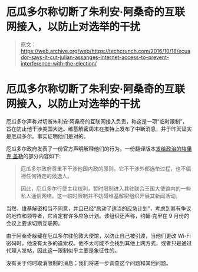 # 厄瓜多尔称切断了朱利安·阿桑奇的互联网接入，以防止对选举的干扰

> 原文：<https://web.archive.org/web/https://techcrunch.com/2016/10/18/ecuador-says-it-cut-julian-assanges-internet-access-to-prevent-interference-with-the-election/>

# 厄瓜多尔称切断了朱利安·阿桑奇的互联网接入，以防止对选举的干扰

厄瓜多尔声称对切断朱利安·阿桑奇的互联网接入负责，称这是一项“临时限制”，旨在防止他干涉美国大选。维基解密周末在推特上发布了中断消息，并于昨天证实是厄瓜多尔。事实证明他们是对的。

厄瓜多尔政府发表了一份官方声明解释他们的行为。一份翻译版本[发给政治的埃里克·盖勒](https://web.archive.org/web/20230330175219/https://twitter.com/ericgeller/status/788506808918810624/photo/1)的部分内容如下:

> 厄瓜多尔政府尊重不干涉他国内政的原则。它不干涉外部选举过程，也不偏袒任何特定的候选人。
> 
> 因此，厄瓜多尔行使主权权利，暂时限制进入其驻联合王国大使馆内的一些私人通信网络。这一临时限制并不妨碍维基解密组织开展其新闻活动。

当然，维基解密相当不同意，并且已经“启动了适当的应急计划”，考虑到其有争议的地位和领导者，它肯定有许多应急计划。该组织还声称，约翰·克里在 9 月份的会议上要求切断互联网。

由于阿桑奇躲藏在厄瓜多尔驻伦敦大使馆，以防止自己被引渡，当他们更改 Wi-Fi 密码时，他没有太多的追索权。他不太可能不会找到其他上网方式，或者只是通过代理人发帖，因此这一限制似乎主要是象征性的。

没有关于何时取消限制的消息；我们将进一步调查这个问题和其他问题。
